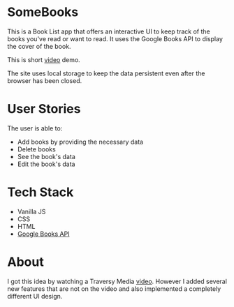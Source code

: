 # SomeBooks
This is a Book List app that offers an interactive UI to keep track of the books you've read or want to read.
It uses the Google Books API to display the cover of the book.

This is short [video](https://www.youtube.com/watch?v=KuolFv1tp9M&feature=youtu.be) demo.

The site uses local storage to keep the data persistent even after the browser has been closed.

# User Stories
The user is able to:

* Add books by providing the necessary data
* Delete books
* See the book's data
* Edit the book's data

# Tech Stack
* Vanilla JS
* CSS
* HTML
* [Google Books API](https://developers.google.com/books/)

# About
I got this idea by watching a Traversy Media [video](https://www.youtube.com/watch?v=JaMCxVWtW). However I added several new features that are not on the video and also implemented a completely different UI design.

